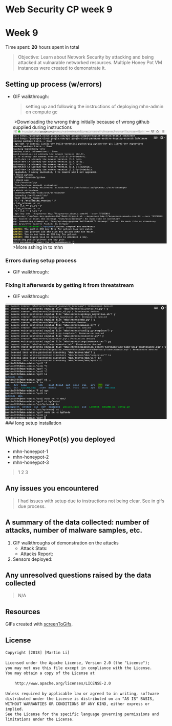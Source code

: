 # Web Security CP week 9

# Week 9

Time spent: **20** hours spent in total

> Objective: Learn about Network Security by attacking and being attacked at vulnarable networked resources. Multiple Honey Pot VM instances were created to demonstrate it.
## Setting up process (w/errors)
- GIF walkthrough:
  <img src='gifs/settingupmhadmin.gif' title='setup mhn-admin' width='' alt='' />
  >setting up and following the instructions of deploying mhn-admin on compute gc
  <img src='gifs/downloadfromgit.gif.gif' title='Download from git' width='' alt='' />
  >Downloading the wrong thing initially because of wrong github supplied during instructions
  <img src='gifs/mhnssh.gif.gif' title='Download from git' width='' alt='' />
  >More sshing in to mhn

### Errors during setup process
- GIF walkthrough:
    <img src='gifs/gitinstallerrormhn.gif.gif' title='Error setup1' width='' alt='' />
    <img src='moreerrors.gif.gif' title='Error setup 2' width='' alt='' />
### Fixing it afterwards by getting it from threatstream
- GIF walkthrough:
<img src='gifs/fix1gif.gif' title='Fix setup' width='' alt='' />
### long setup installation
<img src='gifs/longinstallationprocess.gif' title='Fix setup' width='' alt='' />

## Which HoneyPot(s) you deployed
  - mhn-honeypot-1
  - mhn-honeypot-2
  - mhn-honeypot-3
  > 1 2 3
## Any issues you encountered
  > I had issues with setup due to instructions not being clear. See in gifs due process.

## A summary of the data collected: number of attacks, number of malware samples, etc.

1. GIF walkthroughs of demonstration on the attacks
    - Attack Stats:
      <img src='attacks stats.gif' title='Attacks Stats' width='' alt='' />
    - Attacks Report:
      <img src='attacks report.gif' title='Attacks Report' width='' alt='' />
2. Sensors deployed:
    <img src='sensors.gif' title='Sensors' width='' alt='' />

## Any unresolved questions raised by the data collected
  > N/A

## Resources

GIFs created with [screenToGifs](https://www.screentogif.com/).

## License

    Copyright [2018] [Martin Li]

    Licensed under the Apache License, Version 2.0 (the "License");
    you may not use this file except in compliance with the License.
    You may obtain a copy of the License at

        http://www.apache.org/licenses/LICENSE-2.0

    Unless required by applicable law or agreed to in writing, software
    distributed under the License is distributed on an "AS IS" BASIS,
    WITHOUT WARRANTIES OR CONDITIONS OF ANY KIND, either express or implied.
    See the License for the specific language governing permissions and
    limitations under the License.
